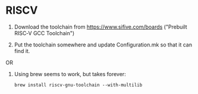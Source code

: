 RISCV
======

1. Download the toolchain from https://www.sifive.com/boards ("Prebuilt RISC‑V
GCC Toolchain")

2. Put the toolchain somewhere and update Configuration.mk so that it can find it.


OR

1. Using brew seems to work, but takes forever:

    ```
    brew install riscv-gnu-toolchain --with-multilib
    ```

